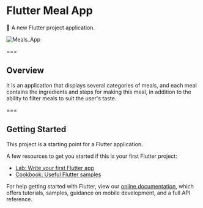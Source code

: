 # Flutter Meal App

🚀 A new Flutter project application.

![Meals_App](https://user-images.githubusercontent.com/64075836/137608297-0d859c92-1939-4003-87d2-06264a1f75c3.jpg)

===

## Overview
It is an application that displays several categories of meals, and each meal contains the ingredients and steps for making this meal, in addition to the ability to filter meals to suit the user's taste.

===

## Getting Started

This project is a starting point for a Flutter application.

A few resources to get you started if this is your first Flutter project:

- [Lab: Write your first Flutter app](https://flutter.dev/docs/get-started/codelab)
- [Cookbook: Useful Flutter samples](https://flutter.dev/docs/cookbook)

For help getting started with Flutter, view our
[online documentation](https://flutter.dev/docs), which offers tutorials,
samples, guidance on mobile development, and a full API reference.
